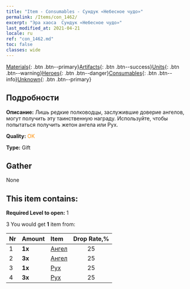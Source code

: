 ```yaml
---
title: "Item - Consumables - Сундук «Небесное чудо»"
permalink: /Items/con_1462/
excerpt: "Эра хаоса  Сундук «Небесное чудо»"
last_modified_at: 2021-04-21
locale: ru
ref: "con_1462.md"
toc: false
classes: wide
---
```

 [Materials](/ru/Items/){: .btn .btn--primary}[Artifacts](/ru/Items/Artifacts/){: .btn .btn--success}[Units](/ru/Items/Units/){: .btn .btn--warning}[Heroes](/ru/Items/Heroes/){: .btn .btn--danger}[Consumables](/ru/Items/Consumables/){: .btn .btn--info}[Unknown](/ru/Items/Unknown/){: .btn .btn--primary}

## Подробности
 **Описание:** Лишь редкие полководцы, заслужившие доверие ангелов, могут получить эту таинственную награду. Используйте, чтобы попытаться получить жетон ангела или Рух.

 **Quality:** <span style="color: #FF8C00">OK</span>

 **Type:** Gift

## Gather

  None

## This item contains:

 **Required Level to open:** 1

 3 You would get **1** item  from:

  | Nr | Amount |     Item    | Drop Rate,% |
  |:---|:-------|:------------|:---------:|
  | 1 |  **1x** | [Ангел](/ru/Items/unt_196/) | 25 | 
  | 2 |  **3x** | [Ангел](/ru/Items/unt_196/) | 25 | 
  | 3 |  **1x** | [Рух](/ru/Items/unt_221/) | 25 | 
  | 4 |  **3x** | [Рух](/ru/Items/unt_221/) | 25 | 
